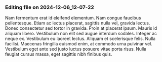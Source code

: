 

### Editing file on 2024-12-06_12-07-22

Nam fermentum erat id eleifend elementum. Nam congue faucibus pellentesque. Etiam ac lectus placerat, sagittis nulla vel, gravida lectus. Donec consectetur sed tortor in gravida. Proin at placerat ipsum. Mauris id aliquam libero. Vestibulum non elit sed augue interdum sodales. Integer ac neque ex. Vestibulum eu laoreet lectus. Aliquam et scelerisque felis. Nulla facilisi. Maecenas fringilla euismod enim, at commodo urna pulvinar vel. Vestibulum eget ante sed justo luctus posuere vitae porta risus. Nulla feugiat cursus massa, eget sagittis nibh finibus quis.


